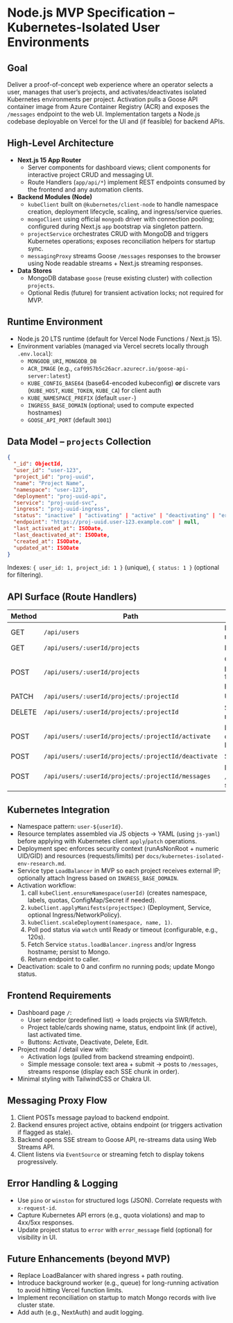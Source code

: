 # Node.js MVP Specification – Kubernetes-Isolated User Environments

## Goal
Deliver a proof-of-concept web experience where an operator selects a user, manages that user’s projects, and activates/deactivates isolated Kubernetes environments per project. Activation pulls a Goose API container image from Azure Container Registry (ACR) and exposes the `/messages` endpoint to the web UI. Implementation targets a Node.js codebase deployable on Vercel for the UI and (if feasible) for backend APIs.

## High-Level Architecture
- **Next.js 15 App Router**
  - Server components for dashboard views; client components for interactive project CRUD and messaging UI.
  - Route Handlers (`app/api/*`) implement REST endpoints consumed by the frontend and any automation clients.
- **Backend Modules (Node)**
  - `kubeClient` built on `@kubernetes/client-node` to handle namespace creation, deployment lifecycle, scaling, and ingress/service queries.
  - `mongoClient` using official `mongodb` driver with connection pooling; configured during Next.js `app` bootstrap via singleton pattern.
  - `projectService` orchestrates CRUD with MongoDB and triggers Kubernetes operations; exposes reconciliation helpers for startup sync.
  - `messagingProxy` streams Goose `/messages` responses to the browser using Node readable streams + Next.js streaming responses.
- **Data Stores**
  - MongoDB database `goose` (reuse existing cluster) with collection `projects`.
  - Optional Redis (future) for transient activation locks; not required for MVP.

## Runtime Environment
- Node.js 20 LTS runtime (default for Vercel Node Functions / Next.js 15).
- Environment variables (managed via Vercel secrets locally through `.env.local`):
  - `MONGODB_URI`, `MONGODB_DB`
  - `ACR_IMAGE` (e.g., `caf0957b5c26acr.azurecr.io/goose-api-server:latest`)
  - `KUBE_CONFIG_BASE64` (base64-encoded kubeconfig) **or** discrete vars (`KUBE_HOST`, `KUBE_TOKEN`, `KUBE_CA`) for client auth
  - `KUBE_NAMESPACE_PREFIX` (default `user-`)
  - `INGRESS_BASE_DOMAIN` (optional; used to compute expected hostnames)
  - `GOOSE_API_PORT` (default `3001`)

## Data Model – `projects` Collection
```json
{
  "_id": ObjectId,
  "user_id": "user-123",
  "project_id": "proj-uuid",
  "name": "Project Name",
  "namespace": "user-123",
  "deployment": "proj-uuid-api",
  "service": "proj-uuid-svc",
  "ingress": "proj-uuid-ingress",
  "status": "inactive" | "activating" | "active" | "deactivating" | "error",
  "endpoint": "https://proj-uuid.user-123.example.com" | null,
  "last_activated_at": ISODate,
  "last_deactivated_at": ISODate,
  "created_at": ISODate,
  "updated_at": ISODate
}
```
Indexes: `{ user_id: 1, project_id: 1 }` (unique), `{ status: 1 }` (optional for filtering).

## API Surface (Route Handlers)
| Method | Path | Description |
| ------ | ---- | ----------- |
| GET | `/api/users` | Returns static list of user IDs + display names. |
| GET | `/api/users/:userId/projects` | List projects for user from MongoDB. |
| POST | `/api/users/:userId/projects` | Create project; inserts Mongo record, provisions namespace (if first project for user), applies manifests, returns project payload. |
| PATCH | `/api/users/:userId/projects/:projectId` | Update name/metadata only. |
| DELETE | `/api/users/:userId/projects/:projectId` | Scale to zero, delete Kubernetes resources, remove Mongo record. |
| POST | `/api/users/:userId/projects/:projectId/activate` | Ensure manifests exist, scale deployment to 1, poll readiness, update Mongo status/endpoint. |
| POST | `/api/users/:userId/projects/:projectId/deactivate` | Scale deployment to 0, record status. |
| POST | `/api/users/:userId/projects/:projectId/messages` | Proxy message body to Goose API `/api/v1/sessions/:sessionId/messages`, stream SSE back to caller. |

## Kubernetes Integration
- Namespace pattern: `user-${userId}`.
- Resource templates assembled via JS objects -> YAML (using `js-yaml`) before applying with Kubernetes client `apply`/`patch` operations.
- Deployment spec enforces security context (runAsNonRoot + numeric UID/GID) and resources (requests/limits) per `docs/kubernetes-isolated-env-research.md`.
- Service type `LoadBalancer` in MVP so each project receives external IP; optionally attach Ingress based on `INGRESS_BASE_DOMAIN`.
- Activation workflow:
  1. call `kubeClient.ensureNamespace(userId)` (creates namespace, labels, quotas, ConfigMap/Secret if needed).
  2. `kubeClient.applyManifests(projectSpec)` (Deployment, Service, optional Ingress/NetworkPolicy).
  3. `kubeClient.scaleDeployment(namespace, name, 1)`.
  4. Poll pod status via `watch` until Ready or timeout (configurable, e.g., 120s).
  5. Fetch Service `status.loadBalancer.ingress` and/or Ingress hostname; persist to Mongo.
  6. Return endpoint to caller.
- Deactivation: scale to 0 and confirm no running pods; update Mongo status.

## Frontend Requirements
- Dashboard page `/`:
  - User selector (predefined list) -> loads projects via SWR/fetch.
  - Project table/cards showing name, status, endpoint link (if active), last activated time.
  - Buttons: Activate, Deactivate, Delete, Edit.
- Project modal / detail view with:
  - Activation logs (pulled from backend streaming endpoint).
  - Simple message console: text area + submit -> posts to `/messages`, streams response (display each SSE chunk in order).
- Minimal styling with TailwindCSS or Chakra UI.

## Messaging Proxy Flow
1. Client POSTs message payload to backend endpoint.
2. Backend ensures project active, obtains endpoint (or triggers activation if flagged as stale).
3. Backend opens SSE stream to Goose API, re-streams data using Web Streams API.
4. Client listens via `EventSource` or streaming fetch to display tokens progressively.

## Error Handling & Logging
- Use `pino` or `winston` for structured logs (JSON). Correlate requests with `x-request-id`.
- Capture Kubernetes API errors (e.g., quota violations) and map to 4xx/5xx responses.
- Update project status to `error` with `error_message` field (optional) for visibility in UI.

## Future Enhancements (beyond MVP)
- Replace LoadBalancer with shared ingress + path routing.
- Introduce background worker (e.g., queue) for long-running activation to avoid hitting Vercel function limits.
- Implement reconciliation on startup to match Mongo records with live cluster state.
- Add auth (e.g., NextAuth) and audit logging.

